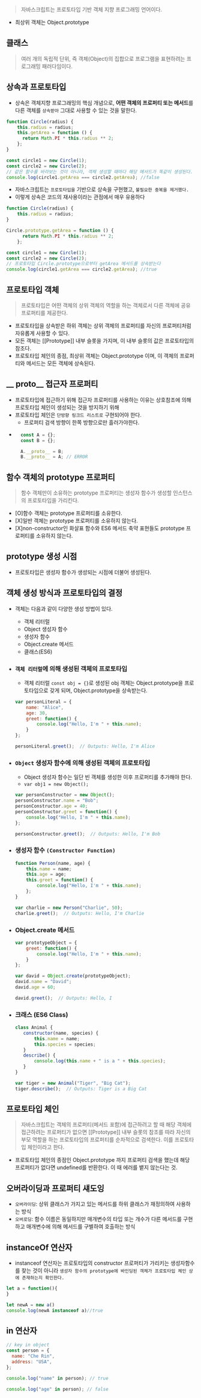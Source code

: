 >자바스크립트는 프로토타입 기반 객체 지향 프로그래밍 언어이다. 

- 최상위 객체는 Object.prototype

## 클래스
>여러 개의 독립적 단위, 즉 객체(Object)의 집합으로 프로그램을 표현하려는 프로그래밍 패러다임이다.

## 상속과 프로토타입
- 상속은 객체지향 프로그래밍의 핵심 개념으로, **어떤 객체의 프로퍼티 또는 메서드**를 다른 객체를 `상속받아` 그대로 사용할 수 있는 것을 말한다.
```js
function Circle(radius) {
    this.radius = radius;
    this.getArea = function () {
      return Math.PI * this.radius ** 2;
    };
}

const circle1 = new Circle(1);
const circle2 = new Circle(2);
// 같은 함수를 바라보는 것이 아니라, 객체 생성할 때마다 해당 메서드가 똑같이 생성된다.
console.log(circle1.getArea === circle2.getArea); //false
```
- 자바스크립트는 `프로토타입을` 기반으로 상속을 구현했고, `불필요한 중복을 제거했다.`
- 이렇게 상속은 코드의 재사용이라는 관점에서 매우 유용하다

```js
function Circle(radius) {
    this.radius = radius;
}

Circle.prototype.getArea = function () {
      return Math.PI * this.radius ** 2;
    };

const circle1 = new Circle(1);
const circle2 = new Circle(2);
// 프로토타입 Circle.prototype으로부터 getArea 메서드를 상속받는다
console.log(circle1.getArea === circle2.getArea); //true
```

## 프로토타입 객체
>프로토타입은 어떤 객체의 상위 객체의 역할을 하는 객체로서 다른 객체에 공유 프로퍼티를 제공한다.
- 프로토타입을 상속받은 하위 객체는 상위 객체의 프로퍼티를 자신의 프로퍼티처럼 자유롭게 사용할 수 있다.
- 모든 객체는 [[Prototype]] 내부 슬롯을 가지며, 이 내부 슬롯의 값은 프로토타입의 참조다.
- 프로토타입 체인의 종점, 최상위 객체는 Object.prototype 이며, 이 객체의 프로퍼티와 메서드는 모든 객체에 상속된다.

## __ proto__ 접근자 프로퍼티
- 프로토타입에 접근하기 위해 접근자 프로퍼티를 사용하는 이유는 상호참조에 의해 프로토타입 체인이 생성되는 것을 방지하기 위해
- 프로토타입 체인은 `단방향 링크드 리스트로` 구현되어야 한다.
    - 프로퍼티 검색 방향이 한쪽 방향으로만 흘러가야한다.
- ```js
    const A = {};
    const B = {};

    A.__proto__ = B;
    B.__proto__ = A; // ERROR
  ```

## 함수 객체의 prototype 프로퍼티
>함수 객체만이 소유하는 prototype 프로퍼티는 생성자 함수가 생성할 인스턴스의 프로토타입을 가리킨다.
- [O]함수 객체는 prototype 프로퍼티를 소유한다.
- [X]일반 객체는 prototype 프로퍼티를 소유하지 않는다.
- [X]non-constructor인 화살표 함수와 ES6 메서드 축약 표현들도 prototype 프로퍼티를 소유하지 않는다.

## prototype 생성 시점
- 프로토타입은 생성자 함수가 생성되는 시점에 더불어 생성된다.

## 객체 생성 방식과 프로토타입의 결정
- 객체는 다음과 같이 다양한 생성 방법이 있다.
    - 객체 리터럴
    - Object 생성자 함수
    - 생성자 함수
    - Object.create 메서드
    - 클래스(ES6)
- ### `객체 리터럴`에 의해 생성된 객체의 프로토타입
    - 객체 리터럴 `const obj = {}`로 생성된 obj 객체는 Object.prototype을 프로토타입으로 갖게 되며, Object.prototype을 상속받는다.

    ```js
    var personLiteral = {
        name: "Alice",
        age: 30,
        greet: function() {
            console.log("Hello, I'm " + this.name);
        }
    };

    personLiteral.greet();  // Outputs: Hello, I'm Alice
    ```
- ### `Object` 생성자 함수에 의해 생성된 객체의 프로토타입
    - Object 생성자 함수는 일단 빈 객체를 생성한 이후 프로퍼티를 추가해야 한다.
    - `var obj1 = new Object();`
    ```js
    var personConstructor = new Object();
    personConstructor.name = "Bob";
    personConstructor.age = 40;
    personConstructor.greet = function() {
        console.log("Hello, I'm " + this.name);
    };

    personConstructor.greet();  // Outputs: Hello, I'm Bob
    ```
- ### 생성자 함수 `(Constructor Function)`
    ```js
    function Person(name, age) {
        this.name = name;
        this.age = age;
        this.greet = function() {
            console.log("Hello, I'm " + this.name);
        };
    }

    var charlie = new Person("Charlie", 50);
    charlie.greet();  // Outputs: Hello, I'm Charlie
    ```

- ### Object.create 메서드
    ```js
    var prototypeObject = {
        greet: function() {
            console.log("Hello, I'm " + this.name);
        }
    };

    var david = Object.create(prototypeObject);
    david.name = "David";
    david.age = 60;

    david.greet();  // Outputs: Hello, I
   ```
- ### 크래스 (ES6 Class)
     ```js
    class Animal {
        constructor(name, species) {
            this.name = name;
            this.species = species;
        }
        describe() {
            console.log(this.name + " is a " + this.species);
        }
    }

    var tiger = new Animal("Tiger", "Big Cat");
    tiger.describe();  // Outputs: Tiger is a Big Cat
    ```
## 프로토타입 체인
 >자바스크립트는 객체의 프로퍼티(메서드 포함)에 접근하려고 할 때 해당 객체에 접근하려는 프로퍼티가 없으면 [[Prototype]] 내부 슬롯의 참조를 따라 자신의 부모 역할을 하는 프로토타입의 프로퍼티를 순차적으로 검색한다. 이를 프로토타입 체인이라고 한다.
  - 프로토타입 체인의 종점인 Object.prototype 까지 프로퍼티 검색을 했는데 해당 프로퍼티가 없다면 undefined를 반환한다. 이 때 에러를 뱉지 않는다는 것.

## 오버라이딩과 프로퍼티 섀도잉
 - `오버라이딩`: 상위 클래스가 가지고 있는 메서드를 하위 클래스가 재정의하여 사용하는 방식
 - `오버로딩`: 함수 이름은 동일하지만 매개변수의 타입 또는 개수가 다른 메서드를 구현하고 매개변수에 의해 메서드를 구별하여 호출하는 방식

## instanceOf 연산자 
- instanceof 연산자는 프로토타입의 constructor 프로퍼티가 가리키는 생성자함수를 찾는 것이 아니라 ``생성자 함수의 prototype에 바인딩된 객체가 프로토타입 체인 상에 존재하는지 확인한다.``
```js
let a = function(){
}

let newA = new a()
console.log(newA instanceof a)//true

```

## in 연산자 
```js
// key in object
const person = {
  name: "Che Rin",
  address: "USA",
};

console.log("name" in person); // true

console.log("age" in person); // false
```

